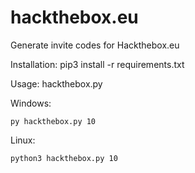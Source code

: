 # hackthebox.eu
Generate invite codes for Hackthebox.eu

Installation:
pip3 install -r requirements.txt

Usage:
hackthebox.py <numer invite codes to print>
  
Windows:
```Shell
py hackthebox.py 10
```

Linux:
```Shell
python3 hackthebox.py 10
```
